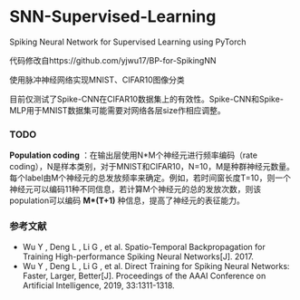 # SNN-Supervised-Learning
Spiking Neural Network for Supervised Learning using PyTorch

代码修改自https://github.com/yjwu17/BP-for-SpikingNN

使用脉冲神经网络实现MNIST、CIFAR10图像分类

目前仅测试了Spike-CNN在CIFAR10数据集上的有效性。Spike-CNN和Spike-MLP用于MNIST数据集可能需要对网络各层size作相应调整。

### TODO

**Population coding**  ：在输出层使用N*M个神经元进行频率编码（rate coding），N是样本类别，对于MNIST和CIFAR10，N=10，M是种群神经元数量。每个label由M个神经元的总发放频率来确定。例如，若时间窗长度T=10，则一个神经元可以编码11种不同信息，若计算M个神经元的总的发放次数，则该population可以编码 **M\*(T+1)** 种信息，提高了神经元的表征能力。

### 参考文献

- Wu Y , Deng L , Li G , et al. Spatio-Temporal Backpropagation for Training High-performance Spiking Neural Networks[J]. 2017.
- Wu Y , Deng L , Li G , et al. Direct Training for Spiking Neural Networks: Faster, Larger, Better[J]. Proceedings of the AAAI Conference on Artificial Intelligence, 2019, 33:1311-1318.
